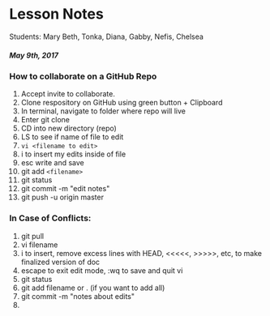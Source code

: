 # Lesson Notes 

Students: Mary Beth, Tonka, Diana, Gabby, Nefis, Chelsea
##### May 9th, 2017

### How to collaborate on a GitHub Repo
1. Accept invite to collaborate.
1. Clone respository on GitHub using green button + Clipboard
1. In terminal, navigate to folder where repo will live
1. Enter git clone <link from GitHub>
1. CD into new directory (repo)
1. LS to see if name of file to edit
1. `vi <filename to edit>`
1. i to insert my edits inside of file
1. esc write and save
1. git add `<filename>`
1. git status
1. git commit -m "edit notes"
1. git push -u origin master


### In Case of Conflicts:
1. git pull
1. vi filename
1. i  to insert, remove excess lines with HEAD, <<<<<, >>>>>, etc, to make finalized version of doc
1. escape to exit edit mode, :wq  to save and quit vi
1. git status
1. git add filename  or  . (if you want to add all)
1. git commit -m "notes about edits"
1. 
